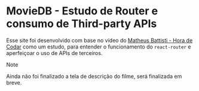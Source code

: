 # MovieDB - Estudo de Router e consumo de Third-party APIs

Esse site foi desenvolvido com base no vídeo do [Matheus Battisti - Hora de Codar](https://www.youtube.com/watch?v=XqxUHVVO7-U) como um estudo, para entender o funcionamento do `react-router` e aperfeiçoar o uso de APIs de terceiros. 


> [!NOTE]
> Ainda não foi finalizado a tela de descrição do filme, será finalizada em breve.